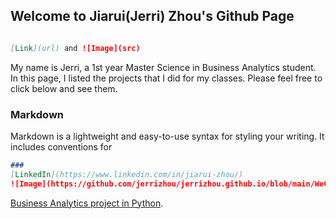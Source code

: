 ## Welcome to Jiarui(Jerri) Zhou's Github Page
```markdown

[Link](url) and ![Image](src)
```

My name is Jerri, a 1st year Master Science in Business Analytics student. In this page, I listed the projects that I did for my classes. Please feel free to click below and see them.

### Markdown

Markdown is a lightweight and easy-to-use syntax for styling your writing. It includes conventions for

```markdown
### 
[LinkedIn](https://www.linkedin.com/in/jiarui-zhou/) 
![Image](https://github.com/jerrizhou/jerrizhou.github.io/blob/main/WeChat%20Image_20201014133420.jpg?raw=true)
```

[Business Analytics project in Python](https://github.com/jerrizhou/project).
